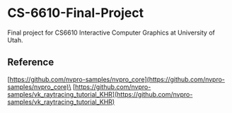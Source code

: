 # CS-6610-Final-Project
Final project for CS6610 Interactive Computer Graphics at University of Utah.

## Reference
[https://github.com/nvpro-samples/nvpro_core](https://github.com/nvpro-samples/nvpro_core)\
[https://github.com/nvpro-samples/vk_raytracing_tutorial_KHR](https://github.com/nvpro-samples/vk_raytracing_tutorial_KHR)
